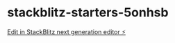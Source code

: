 # stackblitz-starters-5onhsb

[Edit in StackBlitz next generation editor ⚡️](https://stackblitz.com/~/github.com/Zeugirdor89/stackblitz-starters-5onhsb)